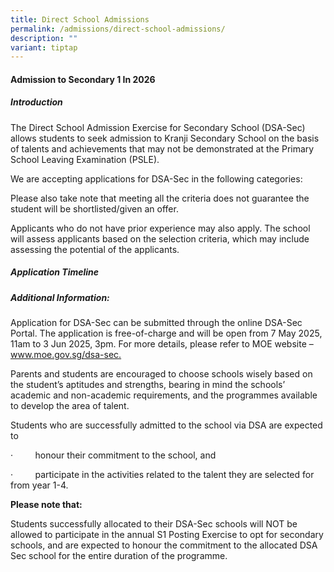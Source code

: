 ```yaml
---
title: Direct School Admissions
permalink: /admissions/direct-school-admissions/
description: ""
variant: tiptap
---
```

<h4>Admission to Secondary 1 In 2026</h4>
<h5>Introduction</h5>
<p>The Direct School Admission Exercise for Secondary School (DSA-Sec) allows
students to seek admission to Kranji Secondary School on the basis of talents
and achievements that may not be demonstrated at the Primary School Leaving
Examination (PSLE).</p>
<p>We are accepting applications for DSA-Sec in the following categories:</p>
<p></p>
<p></p>
<p>Please also take note that meeting all the criteria does not guarantee
the student will be shortlisted/given an offer.</p>
<p>Applicants who do not have prior experience may also apply. The school
will assess applicants based on the selection criteria, which may include
assessing the potential of the applicants.</p>
<h5>Application Timeline</h5>
<p></p>
<h5>Additional Information:</h5>
<p>Application for DSA-Sec can be submitted through the online DSA-Sec Portal.
The application is free-of-charge and will be open from 7 May 2025, 11am
to 3 Jun 2025, 3pm. For more details, please refer to MOE website – <a rel="noopener noreferrer nofollow" target="_blank"><u>www.moe.gov.sg/dsa-sec</u></a><u>.</u>
</p>
<p>Parents and students are encouraged to choose schools wisely based on
the student’s aptitudes and strengths, bearing in mind the schools’ academic
and non-academic requirements, and the programmes available to develop
the area of talent.</p>
<p>Students who are successfully admitted to the school via DSA are expected
to</p>
<p>·&nbsp;&nbsp;&nbsp;&nbsp;&nbsp;&nbsp;&nbsp;&nbsp; honour their commitment
to the school, and</p>
<p>·&nbsp;&nbsp;&nbsp;&nbsp;&nbsp;&nbsp;&nbsp;&nbsp; participate in the activities
related to the talent they are selected for from year 1-4.</p>
<p><strong>Please note that:</strong>
</p>
<p>Students successfully allocated to their DSA-Sec schools will NOT be allowed
to participate in the annual S1 Posting Exercise to opt for secondary schools,
and are expected to honour the commitment to the allocated DSA Sec school
for the entire duration of the programme.</p>